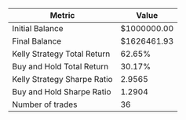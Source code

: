 | Metric | Value |
| --- | --- |
| Initial Balance | $1000000.00 |
| Final Balance | $1626461.93 |
| Kelly Strategy Total Return | 62.65% |
| Buy and Hold Total Return | 30.17% |
| Kelly Strategy Sharpe Ratio | 2.9565 |
| Buy and Hold Sharpe Ratio | 1.2904 |
| Number of trades | 36 |
